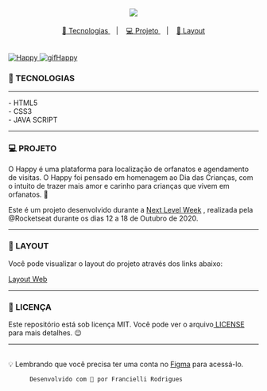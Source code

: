 <h1 align="center">
<img src="https://ik.imagekit.io/atnyozbx9v/logo_VPfcoJajh.svg">
</h1>
<p align="center">
<a href="#rocket-tecnologias">
<g-emoji class="g-emoji" alias="rocket" fallback-src="https://github.githubassets.com/images/icons/emoji/unicode/1f680.png">🚀</g-emoji>
Tecnologias
</a></h1>
&nbsp;&nbsp;&nbsp;|&nbsp;&nbsp;&nbsp;
<a href="#-projeto">
<g-emoji class="g-emoji" alias="computer" fallback-src="https://github.githubassets.com/images/icons/emoji/unicode/1f4bb.png">💻</g-emoji>
Projeto
</a>
&nbsp;&nbsp;&nbsp;|&nbsp;&nbsp;&nbsp;

<a href="#layout">
<g-emoji class="g-emoji" alias="bookmark" fallback-src="https://github.githubassets.com/images/icons/emoji/unicode/1f516.png">🔖</g-emoji>
Layout
</p> <br>
  
<img alt="Happy" src="https://github.com/guilhermecapitao/nlw3-discovery-happy/blob/9b50eab9aba16fa79e781a03bb6ffea0428be758/.github/happy.png"> 


<img alt="gifHappy" src="https://ik.imagekit.io/atnyozbx9v/happy.mp4_tJMO99Q3c.gif">
</a>

### 🚀 TECNOLOGIAS
<hr>
- HTML5<br>
- CSS3<br>
- JAVA SCRIPT<br><hr>


### 💻 PROJETO

O Happy é uma plataforma para localização de orfanatos e agendamento de visitas. O Happy foi pensado em homenagem ao Dia das Crianças, com o intuito de trazer mais amor e carinho para crianças que vivem em orfanatos. 💚

Este é um projeto desenvolvido durante a <a href="https://nextlevelweek.com/inscricao/3" rel="nofollow">Next Level Week</a> , realizada pela @Rocketseat durante os dias 12 a 18 de Outubro de 2020.<hr>

### 🔖 LAYOUT

Você pode visualizar o layout do projeto através dos links abaixo:

<a href="https://www.figma.com/file/mDEbnoojksG4w8sOxmudh3/Happy-Web" rel="nofollow">Layout Web</a><hr>

### 📜 LICENÇA

Este repositório está sob licença MIT. Você pode ver o arquivo<a href="https://github.com/felipecastrosales/Happy/blob/master/LICENSE" rel="nofollow"> LICENSE </a>para mais detalhes. 😉
<hr><br>
💡 Lembrando que você precisa ter uma conta no <a href="https://www.figma.com/file/mDEbnoojksG4w8sOxmudh3/Happy-Web" rel="nofollow">Figma</a>  para acessá-lo.

          Desenvolvido com 💜 por Francielli Rodrigues


